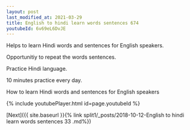 ```yaml
---
layout: post
last_modified_at: 2021-03-29
title: English to hindi learn words sentences 674 
youtubeId: 6v69eL6DvJE
---
```

 
 
Helps to learn Hindi words and sentences for English speakers.

Opportunitiy to repeat the words sentences. 

Practice Hindi language. 
 
10 minutes practice every day. 
 
How to learn Hindi words and sentences for English speakers 
 
{% include youtubePlayer.html id=page.youtubeId %}
 
 
[Next]({{ site.baseurl }}{% link  split1/_posts/2018-10-12-English to hindi learn words sentences 33 .md%})
 
